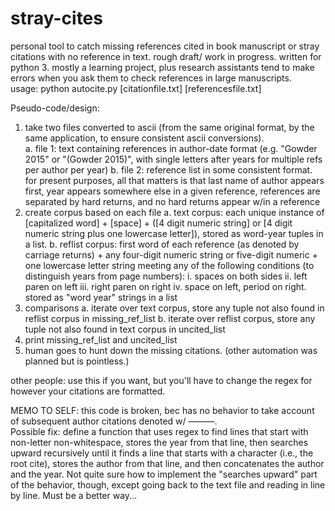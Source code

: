 # stray-cites
personal tool to catch missing references cited in book manuscript or stray citations with no reference in text.
rough draft/ work in progress.  written for python 3.  mostly a learning project, plus research 
assistants tend to make errors when you ask them to check references in large manuscripts.  
usage: python autocite.py [citationfile.txt] [referencesfile.txt]

Pseudo-code/design: 

1.  take two files converted to ascii (from the same original format, by the same application, to ensure consistent ascii conversions).  
  a.  file 1: text containing references in author-date format (e.g. "Gowder 2015" or "(Gowder 2015)", 
  with single letters after years for multiple refs per author per year)
  b.  file 2: reference list in some consistent format.  for present purposes, all that matters is that 
  last name of author appears first, year appears somewhere else in a given reference, references are separated 
  by hard returns, and no hard returns appear w/in a reference 
2.  create corpus based on each file 
  a.  text corpus: each unique instance of [capitalized word] + [space] + ([4 digit numeric string] or 
  [4 digit numeric string plus one lowercase letter]), stored as word-year tuples in a list. 
  b.  reflist corpus: first word of each reference (as denoted by carriage returns) + any four-digit numeric 
  string or five-digit numeric + one lowercase letter string meeting any of the following conditions 
  (to distinguish years from page numbers): 
    i. spaces on both sides
    ii. left paren on left
    iii. right paren on right
    iv. space on left, period on right.
  stored as "word year" strings  in a list
3.  comparisons
  a.  iterate over text corpus, store any tuple not also found in reflist corpus in missing_ref_list
  b.  iterate over reflist corpus, store any tuple not also found in text corpus in uncited_list 
4.  print missing_ref_list and uncited_list 
5.  human goes to hunt down the missing citations.  (other automation was planned but is pointless.)

other people: use this if you want, but you'll have to change the regex for however your citations are formatted.


MEMO TO SELF: 
this code is broken, bec has no behavior to take account of subsequent author citations denoted w/ ———.  
Possible fix: define a function that uses regex to find lines that start with non-letter non-whitespace, stores the year from that line, then searches upward recursively until it finds a line that starts with a character (i.e., the root cite), stores the author from that line, and then concatenates the author and the year.  Not quite sure how to implement the "searches upward" part of the behavior, though, except going back to the text file and reading in line by line.  Must be a better way... 
